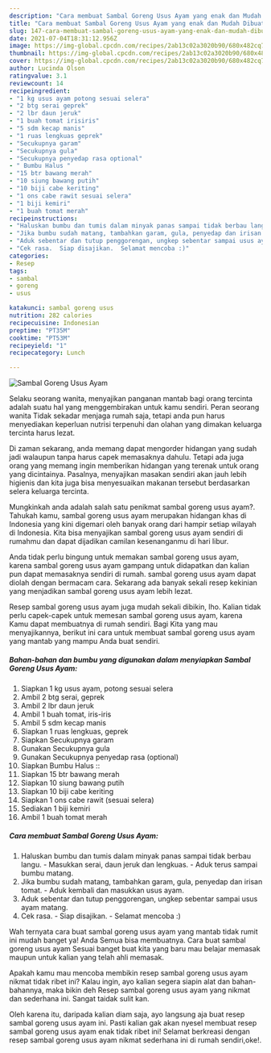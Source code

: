 ```yaml
---
description: "Cara membuat Sambal Goreng Usus Ayam yang enak dan Mudah Dibuat"
title: "Cara membuat Sambal Goreng Usus Ayam yang enak dan Mudah Dibuat"
slug: 147-cara-membuat-sambal-goreng-usus-ayam-yang-enak-dan-mudah-dibuat
date: 2021-07-04T18:31:12.956Z
image: https://img-global.cpcdn.com/recipes/2ab13c02a3020b90/680x482cq70/sambal-goreng-usus-ayam-foto-resep-utama.jpg
thumbnail: https://img-global.cpcdn.com/recipes/2ab13c02a3020b90/680x482cq70/sambal-goreng-usus-ayam-foto-resep-utama.jpg
cover: https://img-global.cpcdn.com/recipes/2ab13c02a3020b90/680x482cq70/sambal-goreng-usus-ayam-foto-resep-utama.jpg
author: Lucinda Olson
ratingvalue: 3.1
reviewcount: 14
recipeingredient:
- "1 kg usus ayam potong sesuai selera"
- "2 btg serai geprek"
- "2 lbr daun jeruk"
- "1 buah tomat irisiris"
- "5 sdm kecap manis"
- "1 ruas lengkuas geprek"
- "Secukupnya garam"
- "Secukupnya gula"
- "Secukupnya penyedap rasa optional"
- " Bumbu Halus "
- "15 btr bawang merah"
- "10 siung bawang putih"
- "10 biji cabe keriting"
- "1 ons cabe rawit sesuai selera"
- "1 biji kemiri"
- "1 buah tomat merah"
recipeinstructions:
- "Haluskan bumbu dan tumis dalam minyak panas sampai tidak berbau langu.  Masukkan serai, daun jeruk dan lengkuas.  Aduk terus sampai bumbu matang."
- "Jika bumbu sudah matang, tambahkan garam, gula, penyedap dan irisan tomat.  Aduk kembali dan masukkan usus ayam."
- "Aduk sebentar dan tutup penggorengan, ungkep sebentar sampai usus ayam matang."
- "Cek rasa.  Siap disajikan.  Selamat mencoba :)"
categories:
- Resep
tags:
- sambal
- goreng
- usus

katakunci: sambal goreng usus 
nutrition: 282 calories
recipecuisine: Indonesian
preptime: "PT35M"
cooktime: "PT53M"
recipeyield: "1"
recipecategory: Lunch

---
```



![Sambal Goreng Usus Ayam](https://img-global.cpcdn.com/recipes/2ab13c02a3020b90/680x482cq70/sambal-goreng-usus-ayam-foto-resep-utama.jpg)

Selaku seorang wanita, menyajikan panganan mantab bagi orang tercinta adalah suatu hal yang menggembirakan untuk kamu sendiri. Peran seorang  wanita Tidak sekadar menjaga rumah saja, tetapi anda pun harus menyediakan keperluan nutrisi terpenuhi dan olahan yang dimakan keluarga tercinta harus lezat.

Di zaman  sekarang, anda memang dapat mengorder hidangan yang sudah jadi walaupun tanpa harus capek memasaknya dahulu. Tetapi ada juga orang yang memang ingin memberikan hidangan yang terenak untuk orang yang dicintainya. Pasalnya, menyajikan masakan sendiri akan jauh lebih higienis dan kita juga bisa menyesuaikan makanan tersebut berdasarkan selera keluarga tercinta. 



Mungkinkah anda adalah salah satu penikmat sambal goreng usus ayam?. Tahukah kamu, sambal goreng usus ayam merupakan hidangan khas di Indonesia yang kini digemari oleh banyak orang dari hampir setiap wilayah di Indonesia. Kita bisa menyajikan sambal goreng usus ayam sendiri di rumahmu dan dapat dijadikan camilan kesenanganmu di hari libur.

Anda tidak perlu bingung untuk memakan sambal goreng usus ayam, karena sambal goreng usus ayam gampang untuk didapatkan dan kalian pun dapat memasaknya sendiri di rumah. sambal goreng usus ayam dapat diolah dengan bermacam cara. Sekarang ada banyak sekali resep kekinian yang menjadikan sambal goreng usus ayam lebih lezat.

Resep sambal goreng usus ayam juga mudah sekali dibikin, lho. Kalian tidak perlu capek-capek untuk memesan sambal goreng usus ayam, karena Kamu dapat membuatnya di rumah sendiri. Bagi Kita yang mau menyajikannya, berikut ini cara untuk membuat sambal goreng usus ayam yang mantab yang mampu Anda buat sendiri.

<!--inarticleads1-->

##### Bahan-bahan dan bumbu yang digunakan dalam menyiapkan Sambal Goreng Usus Ayam:

1. Siapkan 1 kg usus ayam, potong sesuai selera
1. Ambil 2 btg serai, geprek
1. Ambil 2 lbr daun jeruk
1. Ambil 1 buah tomat, iris-iris
1. Ambil 5 sdm kecap manis
1. Siapkan 1 ruas lengkuas, geprek
1. Siapkan Secukupnya garam
1. Gunakan Secukupnya gula
1. Gunakan Secukupnya penyedap rasa (optional)
1. Siapkan  Bumbu Halus ::
1. Siapkan 15 btr bawang merah
1. Siapkan 10 siung bawang putih
1. Siapkan 10 biji cabe keriting
1. Siapkan 1 ons cabe rawit (sesuai selera)
1. Sediakan 1 biji kemiri
1. Ambil 1 buah tomat merah




<!--inarticleads2-->

##### Cara membuat Sambal Goreng Usus Ayam:

1. Haluskan bumbu dan tumis dalam minyak panas sampai tidak berbau langu.  - Masukkan serai, daun jeruk dan lengkuas.  - Aduk terus sampai bumbu matang.
1. Jika bumbu sudah matang, tambahkan garam, gula, penyedap dan irisan tomat.  - Aduk kembali dan masukkan usus ayam.
1. Aduk sebentar dan tutup penggorengan, ungkep sebentar sampai usus ayam matang.
1. Cek rasa.  - Siap disajikan.  - Selamat mencoba :)




Wah ternyata cara buat sambal goreng usus ayam yang mantab tidak rumit ini mudah banget ya! Anda Semua bisa membuatnya. Cara buat sambal goreng usus ayam Sesuai banget buat kita yang baru mau belajar memasak maupun untuk kalian yang telah ahli memasak.

Apakah kamu mau mencoba membikin resep sambal goreng usus ayam nikmat tidak ribet ini? Kalau ingin, ayo kalian segera siapin alat dan bahan-bahannya, maka bikin deh Resep sambal goreng usus ayam yang nikmat dan sederhana ini. Sangat taidak sulit kan. 

Oleh karena itu, daripada kalian diam saja, ayo langsung aja buat resep sambal goreng usus ayam ini. Pasti kalian gak akan nyesel membuat resep sambal goreng usus ayam enak tidak ribet ini! Selamat berkreasi dengan resep sambal goreng usus ayam nikmat sederhana ini di rumah sendiri,oke!.

